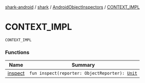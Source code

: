 [shark-android](../../../index.md) / [shark](../../index.md) / [AndroidObjectInspectors](../index.md) / [CONTEXT_IMPL](./index.md)

# CONTEXT_IMPL

`CONTEXT_IMPL`

### Functions

| Name | Summary |
|---|---|
| [inspect](inspect.md) | `fun inspect(reporter: ObjectReporter): `[`Unit`](https://kotlinlang.org/api/latest/jvm/stdlib/kotlin/-unit/index.html) |
